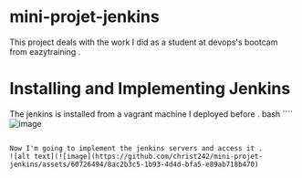 # mini-projet-jenkins
This project deals with the work I did as a student at devops's bootcam from eazytraining .
# Installing and Implementing Jenkins
The jenkins is installed from a vagrant machine I deployed before .
bash ````
![image](https://github.com/christ242/mini-projet-jenkins/assets/60726494/f72915f5-e054-4c3f-937d-1871fa8818d9)

````

Now I'm going to implement the jenkins servers and access it .
![alt text](![image](https://github.com/christ242/mini-projet-jenkins/assets/60726494/8ac2b3c5-1b93-4d4d-bfa5-e89ab718b470)


